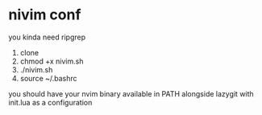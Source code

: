 # nivim conf

you kinda need ripgrep

1. clone
2. chmod +x nivim.sh
3. ./nivim.sh
4. source ~/.bashrc

you should have your nvim binary available in PATH alongside lazygit with init.lua as a configuration

